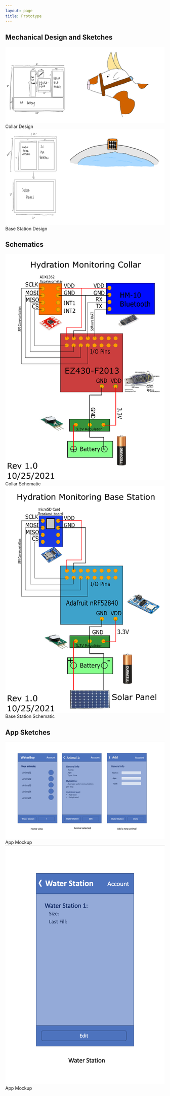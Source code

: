 ```yaml
---
layout: page
title: Prototype
---
```


## Mechanical Design and Sketches
![Collar Design](PrototypeImages/animal_sketch.PNG)
Collar Design
![Base Station Design](PrototypeImages/base_station_sketch.PNG)
Base Station Design

## Schematics 
![Collar Schematic](PrototypeImages/collar_schematic.png)
Collar Schematic
![Base Station Schematic](PrototypeImages/base_station_schematic.png)
Base Station Schematic

## App Sketches
![App Mockup 1](PrototypeImages/app_mockup1.png)
App Mockup
![App Mockup 2](PrototypeImages/app_mockup2.png)
App Mockup
